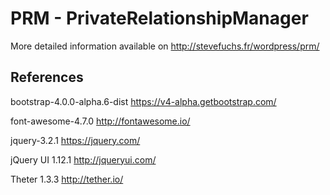 PRM - PrivateRelationshipManager
================================

More detailed information available on http://stevefuchs.fr/wordpress/prm/

## References

bootstrap-4.0.0-alpha.6-dist
https://v4-alpha.getbootstrap.com/

font-awesome-4.7.0
http://fontawesome.io/

jquery-3.2.1
https://jquery.com/

jQuery UI 1.12.1
http://jqueryui.com/

Theter 1.3.3
http://tether.io/
